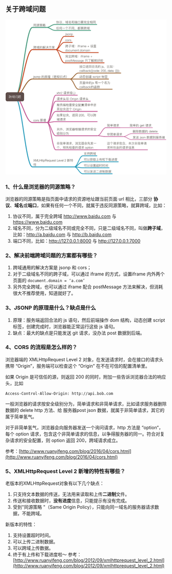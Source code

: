 ## 关于跨域问题

![](imgs/ajax.png)

### 1、什么是浏览器的同源策略？
浏览器的同源策略是指页面中请求的资源地址跟当前页面 url 相比，三部分 **协议**、**域名**或**端口**，如果有任何一个不同，就属于违反同源策略，就算跨域，比如：

1. 协议不同，属于完全跨域 http://www.baidu.com 与 https://www.baidu.com 
2. 域名不同，分为二级域名不同或完全不同，只是二级域名不同，叫做**跨子域**，比如：http://a.baidu.com 与 http://b.baidu.com
3. 端口不同，比如：http://127.0.0.1:8000 与 http://127.0.0.1:7000

### 2、解决前端跨域问题的方案都有哪些？
1. 跨域通用的解决方案是 jsonp 和 cors；
2. 对于二级域名不同的跨子域，可以通过 iframe 的方式，设置iframe 内外两个页面的 `document.domain = ‘a.com’`
3. 另外完全跨域，也可以通过 iframe 配合 postMessage 方法来解决，但消耗很大不推荐使用，知道就好了。

### 3、JSONP 的原理是什么？缺点是什么
1.  原理：服务端返回合法的 js 语句，然后前端操作 dom 结构，动态创建 script 标签，创建完成时，浏览器能正常运行这些 js 语句。
2.  缺点：最大的缺点是只能发送 git 请求，没办法 post 数据到后端。

### 4、CORS 的流程是怎么样的？
浏览器端的 XMLHttpRequest Level 2 对象，在发送请求时，会在接口的请求头携带 “Origin”，服务端可以检查这个 “Origin” 在不在可信的配置清单里。

如果 Origin 是可信任的源，则返回 200 的同时，附加一些告诉浏览器合法的响应头，比如

```
Access-Control-Allow-Origin: http://api.bob.com
```

一般浏览器的请求按安全级别分为，简单请求和非简单请求，比如请求服务器删除数据的 delete http 方法、给 服务器post json 数据，就属于非简单请求，其它的属于简单氢气。

对于非简单氢气，浏览器会向服务器发送一个询问请求，http 方法是 “option“，每个 option 请求，包含这个非简单请求的信息，以争得服务器的同一。符合对复杂请求的安全配置，则 option 返回 200，跨域请求成立。

参考：[http://www.ruanyifeng.com/blog/2016/04/cors.html](http://www.ruanyifeng.com/blog/2016/04/cors.html)

### 5、XMLHttpRequest Level 2 新增的特性有哪些？
老版本的XMLHttpRequest对象有以下几个缺点：
1.  只支持文本数据的传送，无法用来读取和上传**二进制**文件。
2.  传送和接收数据时，**没有进度**信息，只能提示有没有完成。
3. 受到"同源策略 "（Same Origin Policy），只能向同一域名的服务器请求数据，不能跨域。

新版本的特性：
1.  支持设置超时时间。
2.  可以上传二进制数据。
3.  可以跨域上传数据。
4.  终于有上传和下载进度啦～
参考：
[http://www.ruanyifeng.com/blog/2012/09/xmlhttprequest_level_2.html](http://www.ruanyifeng.com/blog/2012/09/xmlhttprequest_level_2.html)